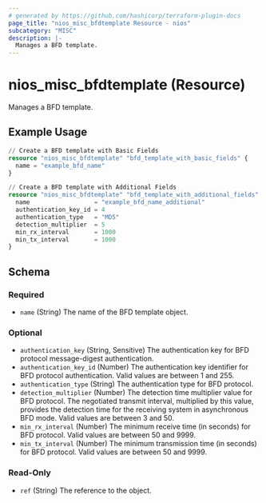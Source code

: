 ```yaml
---
# generated by https://github.com/hashicorp/terraform-plugin-docs
page_title: "nios_misc_bfdtemplate Resource - nios"
subcategory: "MISC"
description: |-
  Manages a BFD template.
---
```


# nios_misc_bfdtemplate (Resource)

Manages a BFD template.

## Example Usage

```terraform
// Create a BFD template with Basic Fields
resource "nios_misc_bfdtemplate" "bfd_template_with_basic_fields" {
  name = "example_bfd_name"
}

// Create a BFD template with Additional Fields
resource "nios_misc_bfdtemplate" "bfd_template_with_additional_fields" {
  name                  = "example_bfd_name_additional"
  authentication_key_id = 4
  authentication_type   = "MD5"
  detection_multiplier  = 5
  min_rx_interval       = 1000
  min_tx_interval       = 1000
}
```

<!-- schema generated by tfplugindocs -->
## Schema

### Required

- `name` (String) The name of the BFD template object.

### Optional

- `authentication_key` (String, Sensitive) The authentication key for BFD protocol message-digest authentication.
- `authentication_key_id` (Number) The authentication key identifier for BFD protocol authentication. Valid values are between 1 and 255.
- `authentication_type` (String) The authentication type for BFD protocol.
- `detection_multiplier` (Number) The detection time multiplier value for BFD protocol. The negotiated transmit interval, multiplied by this value, provides the detection time for the receiving system in asynchronous BFD mode. Valid values are between 3 and 50.
- `min_rx_interval` (Number) The minimum receive time (in seconds) for BFD protocol. Valid values are between 50 and 9999.
- `min_tx_interval` (Number) The minimum transmission time (in seconds) for BFD protocol. Valid values are between 50 and 9999.

### Read-Only

- `ref` (String) The reference to the object.

